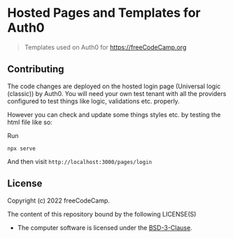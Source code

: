 # Hosted Pages and Templates for Auth0

> Templates used on Auth0 for <https://freeCodeCamp.org>

## Contributing

The code changes are deployed on the hosted login page (Universal logic (classic)) by Auth0. You will need your own test tenant with all the providers configured to test things like logic, validations etc. properly.

However you can check and update some things styles etc. by testing the html file like so:

Run

```
npx serve
```

And then visit `http://localhost:3000/pages/login`

## License

Copyright (c) 2022 freeCodeCamp.

The content of this repository bound by the following LICENSE(S)
- The computer software is licensed under the [BSD-3-Clause](./LICENSE.md).
